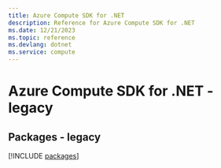 ```yaml
---
title: Azure Compute SDK for .NET
description: Reference for Azure Compute SDK for .NET
ms.date: 12/21/2023
ms.topic: reference
ms.devlang: dotnet
ms.service: compute
---
```

# Azure Compute SDK for .NET - legacy
## Packages - legacy
[!INCLUDE [packages](compute-index.md)]
